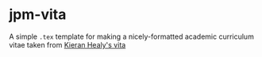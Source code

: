 # jpm-vita

A simple `.tex` template for making a nicely-formatted academic curriculum vitae taken from [Kieran Healy's vita](http://kieranhealy.org/vita.pdf) 
